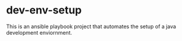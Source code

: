 # dev-env-setup
This is an ansible playbook project that automates the setup of a java development enviornment.
